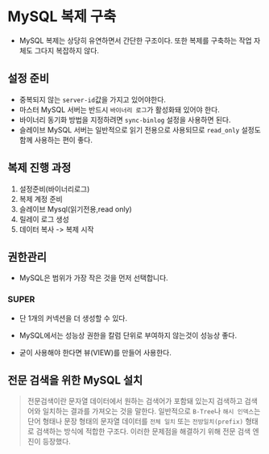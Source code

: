 # MySQL 복제 구축

* MySQL 복제는 상당히 유연하면서 간단한 구조이다. 또한 복제를 구축하는 작업 자체도 그다지 복잡하지 않다.

## 설정 준비
* 중복되지 않는 ``server-id``값을 가지고 있어야한다.
* 마스터 MySQL 서버는 반드시 ``바이너리 로그``가 활성화돼 있어야 한다.
* 바이너리 동기화 방법을 지정하려면 ``sync-binlog`` 설정을 사용하면 된다.
* 슬레이브 MySQL 서버는 일반적으로 읽기 전용으로 사용되므로 ``read_only`` 설정도 함께 사용하는 편이 좋다.

## 복제 진행 과정
1. 설정준비(바이너리로그)
2. 복제 계정 준비
3. 슬레이브 Mysql(읽기전용,read only)
4. 릴레이 로그 생성
5. 데이터 복사 -> 복제 시작

## 권한관리
* MySQL은 범위가 가장 작은 것을 먼저 선택합니다.
### SUPER
* 단 1개의 커넥션을 더 생성할 수 있다.

* MySQL에서는 성능상 권한을 칼럼 단위로 부여하지 않는것이 성능상 좋다.
* 굳이 사용해야 한다면 뷰(VIEW)를 만들어 사용한다.

## 전문 검색을 위한 MySQL 설치
> 전문검색이란 문자열 데이터에서 원하는 검색어가 포함돼 있는지 검색하고 검색어와 일치하는 결과를 가져오는 것을 말한다. 일반적으로 ``B-Tree``나 ``해시 인덱스``는 단어 형태나 문장 형태의 문자열 데이터를 ``전체 일치`` 또는 ``전방일치(prefix)`` 형태로 검색하는 방식에 적합한 구조다. 이러한 문제점을 해결하기 위해 전문 검색 엔진이 등장했다.

